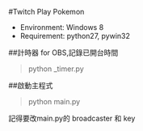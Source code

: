 #Twitch Play Pokemon
* Environment: Windows 8 
* Requirement: python27, pywin32

##計時器 for OBS,記錄已開台時間
> python _timer.py

##啟動主程式
> python main.py

記得要改main.py的 broadcaster 和 key
